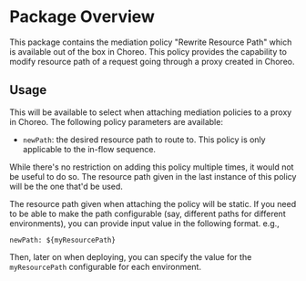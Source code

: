 # Package Overview

This package contains the mediation policy "Rewrite Resource Path" which is available out of the box in Choreo. This policy provides the capability to 
modify resource path of a request going through a proxy created in Choreo.

## Usage

This will be available to select when attaching mediation policies to a proxy in Choreo. The following policy parameters are available:
- `newPath`: the desired resource path to route to.  This policy is only applicable to the in-flow sequence.

While there's no restriction on adding this policy multiple times, it would not be useful to do so. The resource path given in the last instance of 
this policy will be the one that'd be used.

The resource path given when attaching the policy will be static. If you need to be able to make the path configurable
(say, different paths for different environments), you can provide input value in the following format. e.g.,
```
newPath: ${myResourcePath}
```
Then, later on when deploying, you can specify the value for the `myResourcePath` configurable for each environment.
